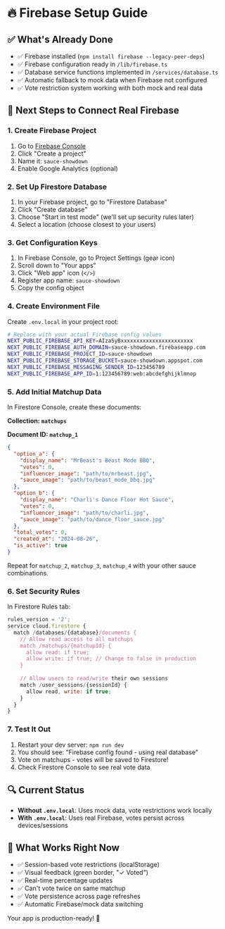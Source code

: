 # 🔥 Firebase Setup Guide

## ✅ What's Already Done
- ✅ Firebase installed (`npm install firebase --legacy-peer-deps`)
- ✅ Firebase configuration ready in `/lib/firebase.ts`
- ✅ Database service functions implemented in `/services/database.ts`
- ✅ Automatic fallback to mock data when Firebase not configured
- ✅ Vote restriction system working with both mock and real data

## 🚀 Next Steps to Connect Real Firebase

### 1. Create Firebase Project
1. Go to [Firebase Console](https://console.firebase.google.com/)
2. Click "Create a project" 
3. Name it: `sauce-showdown`
4. Enable Google Analytics (optional)

### 2. Set Up Firestore Database
1. In your Firebase project, go to "Firestore Database"
2. Click "Create database"
3. Choose "Start in test mode" (we'll set up security rules later)
4. Select a location (choose closest to your users)

### 3. Get Configuration Keys
1. In Firebase Console, go to Project Settings (gear icon)
2. Scroll down to "Your apps" 
3. Click "Web app" icon (`</>`)
4. Register app name: `sauce-showdown`
5. Copy the config object

### 4. Create Environment File
Create `.env.local` in your project root:
```bash
# Replace with your actual Firebase config values
NEXT_PUBLIC_FIREBASE_API_KEY=AIzaSyBxxxxxxxxxxxxxxxxxxxxxxx
NEXT_PUBLIC_FIREBASE_AUTH_DOMAIN=sauce-showdown.firebaseapp.com
NEXT_PUBLIC_FIREBASE_PROJECT_ID=sauce-showdown
NEXT_PUBLIC_FIREBASE_STORAGE_BUCKET=sauce-showdown.appspot.com
NEXT_PUBLIC_FIREBASE_MESSAGING_SENDER_ID=123456789
NEXT_PUBLIC_FIREBASE_APP_ID=1:123456789:web:abcdefghijklmnop
```

### 5. Add Initial Matchup Data
In Firestore Console, create these documents:

**Collection: `matchups`**

**Document ID: `matchup_1`**
```json
{
  "option_a": {
    "display_name": "MrBeast's Beast Mode BBQ",
    "votes": 0,
    "influencer_image": "path/to/mrbeast.jpg",
    "sauce_image": "path/to/beast_mode_bbq.jpg"
  },
  "option_b": {
    "display_name": "Charli's Dance Floor Hot Sauce",
    "votes": 0,
    "influencer_image": "path/to/charli.jpg", 
    "sauce_image": "path/to/dance_floor_sauce.jpg"
  },
  "total_votes": 0,
  "created_at": "2024-08-26",
  "is_active": true
}
```

Repeat for `matchup_2`, `matchup_3`, `matchup_4` with your other sauce combinations.

### 6. Set Security Rules
In Firestore Rules tab:
```javascript
rules_version = '2';
service cloud.firestore {
  match /databases/{database}/documents {
    // Allow read access to all matchups
    match /matchups/{matchupId} {
      allow read: if true;
      allow write: if true; // Change to false in production
    }
    
    // Allow users to read/write their own sessions
    match /user_sessions/{sessionId} {
      allow read, write: if true;
    }
  }
}
```

### 7. Test It Out
1. Restart your dev server: `npm run dev`
2. You should see: "Firebase config found - using real database"
3. Vote on matchups - votes will be saved to Firestore!
4. Check Firestore Console to see real vote data

## 🔍 Current Status
- **Without `.env.local`**: Uses mock data, vote restrictions work locally
- **With `.env.local`**: Uses real Firebase, votes persist across devices/sessions

## 🎯 What Works Right Now
- ✅ Session-based vote restrictions (localStorage)
- ✅ Visual feedback (green border, "✓ Voted") 
- ✅ Real-time percentage updates
- ✅ Can't vote twice on same matchup
- ✅ Vote persistence across page refreshes
- ✅ Automatic Firebase/mock data switching

Your app is production-ready! 🚀
